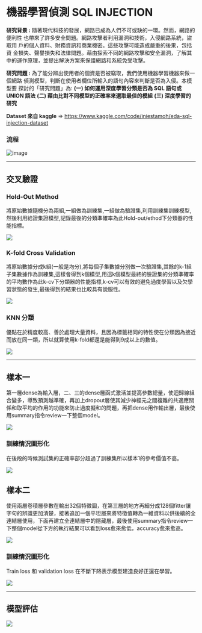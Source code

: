 # 機器學習偵測 SQL INJECTION

**研究背景 :** 隨著現代科技的發展，網路已成為人們不可或缺的一環。然而，網路的便利性 也帶來了許多安全問題。網路攻擊者利用漏洞和技術，入侵網路系統，盜取用 戶的個人資料、財務資訊和商業機密。這些攻擊可能造成嚴重的後果，包括資 金損失、聲譽損失和法律問題。藉由探索不同的網路攻擊和安全漏洞，了解其 中的運作原理，並提出解決方案來保護網路和系統免受攻擊。 

**研究問題 :** 為了能分辨出使用者的個資是否被竊取，我們使用機器學習機器來做一個網路 偵測模型，判斷在使用者欄位所輸入的語句內容來判斷是否為入侵。本模型要 探討的「研究問題」為: 
       **(一)   如何運用深度學習分類是否為 SQL 語句或 UNION 語法**
       **(二)  藉由比對不同模型的正確率來選取最佳的模組**
       **(三)   深度學習的研究**
       
**Dataset 來自 kaggle** => https://www.kaggle.com/code/iniestamoh/eda-sql-injection-dataset

### 流程
![image](./圖片/1.png)


---

## 交叉驗證

### Hold-Out Method

將原始數據隨機分為兩組,一組做為訓練集,一組做為驗證集,利用訓練集訓練模型,然後利用給證集證模型,記錄最後的分類準確率為此Hold-out/ethod下分類器的性能指標。

![](./圖片/3.png)



### K-fold Cross Validation

將原始數據分成k組(一般是均分),將每個子集數據分別做一次驗證集,其餘的k-1組子集數據作為訓練集,這樣會得到k個模型,用這k個模型最終的臉證集的分類準確率的平均數作為此k-cv下分類器的性能指標,k-cv可以有效的避免過度學習以及欠學習狀態的發生,最後得到的結果也比較具有說服性。

![](./圖片/4.png)



### KNN 分類

優點在於精度較高、善於處理大量資料，且因為標籤相同的特性使在分類因為接近而放在同一類，所以就算使用k-fold都還是能得到9成以上的數值。

![](./圖片/5.png)


---

## 樣本一

第一層dense為輸入層，二、三的dense層函式激活並提高參數總量，使迴歸線組合變多，導致預測越準確，再加上dropout層使其減少神經元之間複雜的共適應關係和取平均的作用的功能來防止過度擬和的問題，再把dense用作輸出層，最後使用summary指令review一下整個model。

![](./圖片/6.png)

### 訓練情況圖形化

在後段的時候測試集的正確率部分超過了訓練集所以樣本1的參考價值不高。

![](./圖片/7.png)


## 樣本二

使用兩層卷積層參數在輸出32個特徵圖，在第三層的地方再細分成128個fitter讓字句的辨識更加清楚，接著追加一個平坦層來將特徵值轉為一維資料以供後續的全連結層使用，下面再建立全連結層中的隱藏層，最後使用summary指令review一下整個model從下方的執行結果可以看到loss愈來愈低，accuracy愈來愈高。

![](./圖片/8.png)

### 訓練情況圖形化

Train loss 和 validation loss 在不斷下降表示模型建造良好正還在學習。

![](./圖片/9.png)


---
## 模型評估
![](./圖片/10.png)